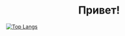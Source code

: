 <h1 align="center">Привет!</h1>

<!---Для подробной версии-->
[![Top Langs](https://github-readme-stats.vercel.app/api/top-langs/?username=KBA696)](https://github.com/anuraghazra/github-readme-stats)
